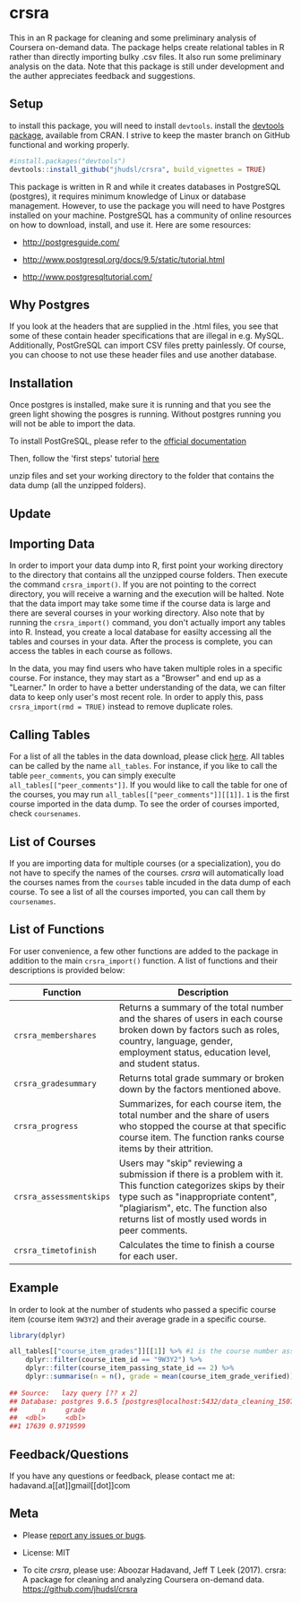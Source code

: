 # crsra

This in an R package for cleaning and some preliminary analysis of Coursera on-demand data. The package helps create relational tables in R rather than directly importing bulky .csv files. It also run some preliminary analysis on the data. Note that this package is still under development and the auther appreciates feedback and suggestions.

## Setup

to install this package, you will need to install `devtools`.
install the [devtools package](https://CRAN.R-project.org/package=devtools), available from CRAN. I strive to keep the master branch on GitHub functional and working properly.

``` r
#install.packages("devtools")
devtools::install_github("jhudsl/crsra", build_vignettes = TRUE)
```

This package is written in R and while it creates databases in PostgreSQL (postgres), it requires minimum knowledge of Linux or database management. However, to use the package you will need to have Postgres installed on your machine. 
PostgreSQL has a community of online resources on how to download, install, and use it. Here are some resources:

- http://postgresguide.com/

- http://www.postgresql.org/docs/9.5/static/tutorial.html

- http://www.postgresqltutorial.com/

## Why Postgres

If you look at the headers that are supplied in the .html files, you see that some of these contain header specifications that are illegal in e.g. MySQL. Additionally, PostGreSQL can import CSV files pretty painlessly. Of course, you can choose to not use these header files and use another database.

## Installation

Once postgres is installed, make sure it is running and that you see the green light showing the posgres is running. Without postgres running you will not be able to import the data.

To install PostGreSQL, please refer to the [official documentation](https://wiki.postgresql.org/wiki/Detailed_installation_guides)

Then, follow the 'first steps' tutorial [here](https://wiki.postgresql.org/wiki/First_steps)

unzip files and set your working directory to the folder that contains the data dump (all the unzipped folders).

## Update

## Importing Data

In order to import your data dump into R, first point your working directory to the directory that contains all the unzipped course folders. Then execute the command `crsra_import()`. If you are not pointing to the correct directory, you will receive a warning and the execution will be halted. Note that the data import may take some time if the course data is large and there are several courses in your working directory. Also note that by running the `crsra_import()` command, you don't actually import any tables into R. Instead, you create a local database for easilty accessing all the tables and courses in your data. After the process is complete, you can access the tables in each course as follows.

In the data, you may find users who have taken multiple roles in a specific course. For instance, they may start as a "Browser" and end up as a "Learner." In order to have a better understanding of the data, we can filter data to keep only user's most recent role. In order to apply this, pass `crsra_import(rmd = TRUE)` instead to remove duplicate roles.

## Calling Tables

For a list of all the tables in the data download, please click [here](https://github.com/ahdvnd/crsra/blob/master/ListofTables.md). All tables can be called by the name `all_tables`. For instance, if you like to call the table `peer_comments`, you can simply execulte `all_tables[["peer_comments"]]`. If you would like to call the table for one of the courses, you may run `all_tables[["peer_comments"]][[1]]`. `1` is the first course imported in the data dump. To see the order of courses imported, check `coursenames`.

## List of Courses

If you are importing data for multiple courses (or a specialization), you do not have to specify the names of the courses. *crsra* will automatically load the courses names from the `courses` table incuded in the data dump of each course. To see a list of all the courses imported, you can call them by `coursenames`.

## List of Functions

For user convenience, a few other functions are added to the package in addition to the main `crsra_import()` function. A list of functions and their descriptions is provided below:

| Function | Description |
|----------|-------------------------------------------------------------------|
| `crsra_membershares` | Returns a summary of the total number and the shares of users in each course broken down by factors such as roles, country, language, gender, employment status, education level, and student status. |
| `crsra_gradesummary` | Returns total grade summary or broken down by the factors mentioned above. |
| `crsra_progress` | Summarizes, for each course item, the total number and the share of users who stopped the course at that specific course item. The function ranks course items by their attrition. |
| `crsra_assessmentskips` | Users may "skip" reviewing a submission if there is a problem with it. This function categorizes skips by their type such as "inappropriate content", "plagiarism", etc. The function also returns list of mostly used words in peer comments. |
| `crsra_timetofinish` | Calculates the time to finish a course for each user. |

## Example

In order to look at the number of students who passed a specific course item (course item `9W3Y2`) and their average grade in a specific course.

```r
library(dplyr)

all_tables[["course_item_grades"]][[1]] %>% #1 is the course number associated with the course *Getting and Cleaning Data* in our example.
    dplyr::filter(course_item_id == "9W3Y2") %>% 
    dplyr::filter(course_item_passing_state_id == 2) %>% 
    dplyr::summarise(n = n(), grade = mean(course_item_grade_verified))
    
## Source:   lazy query [?? x 2]
## Database: postgres 9.6.5 [postgres@localhost:5432/data_cleaning_1507238182695]
##      n     grade
##  <dbl>     <dbl>
##1 17639 0.9719599
```

<!--- ## Common mistakes --->

## Feedback/Questions

If you have any questions or feedback, please contact me at: hadavand.a[[at]]gmail[[dot]]com

## Meta
-   Please [report any issues or bugs](https://github.com/ahdvnd/crsra/issues).

-   License: MIT

-   To cite *crsra*, please use: Aboozar Hadavand, Jeff T Leek (2017). crsra: A package for cleaning and analyzing Coursera on-demand data. https://github.com/jhudsl/crsra


